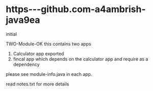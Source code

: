 # https---github.com-a4ambrish-java9ea
initial

TWO-Module-OK
this contains two apps 
1. Calculator app exported
2. fincal app which depends on the calculator app and require as a dependency 

please see module-info.java in each app.

read notes.txt for more details

